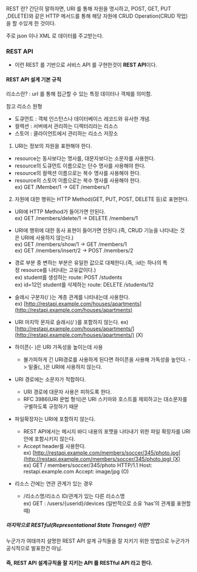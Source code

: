 
REST 란?
간단히 말하자면,
URI 를 통해 자원을 명시하고, POST, GET, PUT ,DELETE)와 같은 HTTP 메서드를 통해 해당 자원에 CRUD Operation(CRUD 작업)을 할 수있게 한 것이다.

주로 json 이나 XML 로 데이터를 주고받는다.

### REST API
* 이런 REST 를 기반으로 서비스 API 를 구현한것이 **REST API**이다.

#### REST API 설계 기본 규칙

리소스란? : urI 를 통해 접근할 수 있는 특정 데이터나 객체를 의미함.

참고 리소스 원형  

* 도큐먼트 : 객체 인스턴스나 데이터베이스 레코드와 유사한 개념.
* 컬렉션 : 서버에서 관리하는 디렉터리라는 리소스
* 스토어 : 클라이언트에서 관리하는 리소스 저장소


1. URI는 정보의 자원을 표현해야 한다.
- resource는 동사보다는 명사를, 대문자보다는 소문자를 사용한다.
- resource의 도큐먼트 이름으로는 단수 명사를 사용해야 한다.
- resource의 컬렉션 이름으로는 복수 명사를 사용해야 한다.
- resource의 스토어 이름으로는 복수 명사를 사용해야 한다.  
    ex) GET /Member/1 -> GET /members/1

2. 자원에 대한 행위는 HTTP Method(GET, PUT, POST, DELETE 등)로 표현한다.
- URI에 HTTP Method가 들어가면 안된다.  
 ex) GET /members/delete/1 -> DELETE /members/1

- URI에 행위에 대한 동사 표현이 들어가면 안된다.(즉, CRUD 기능을 나타내는 것은 URI에 사용하지 않는다.)  
 ex) GET /members/show/1 -> GET /members/1  
 ex) GET /members/insert/2 -> POST /members/2
 
- 경로 부분 중 변하는 부분은 유일한 값으로 대체한다.(즉, :id는 하나의 특정 resource를 나타내는 고유값이다.)  
ex) student를 생성하는 route: POST /students  
ex) id=12인 student를 삭제하는 route: DELETE /students/12

- 슬래시 구분자(/ )는 계층 관계를 나타내는데 사용한다.  
ex) [http://restapi.example.com/houses/apartments](http://restapi.example.com/houses/apartments)
- URI 마지막 문자로 슬래시(/ )를 포함하지 않는다.
 ex) [http://restapi.example.com/houses/apartments/](http://restapi.example.com/houses/apartments/) (X)

- 하이픈(- )은 URI 가독성을 높이는데 사용
    - 불가피하게 긴 URI경로를 사용하게 된다면 하이픈을 사용해 가독성을 높인다.
    -> 밑줄(_ )은 URI에 사용하지 않는다.

- URI 경로에는 소문자가 적합하다.
    
    - URI 경로에 대문자 사용은 피하도록 한다.
    - RFC 3986(URI 문법 형식)은 URI 스키마와 호스트를 제외하고는 대소문자를 구별하도록 규정하기 때문
    
- 파일확장자는 URI에 포함하지 않는다.
    
    - REST API에서는 메시지 바디 내용의 포맷을 나타내기 위한 파일 확장자를 URI 안에 포함시키지 않는다.
    - Accept header를 사용한다.  
        ex) [http://restapi.example.com/members/soccer/345/photo.jpg](http://restapi.example.com/members/soccer/345/photo.jpg) (X)  
        ex) GET / members/soccer/345/photo HTTP/1.1 Host: restapi.example.com Accept: image/jpg (O)
    
- 리소스 간에는 연관 관계가 있는 경우
    
    - /리소스명/리소스 ID/관계가 있는 다른 리소스명  
        ex) GET : /users/{userid}/devices (일반적으로 소유 ‘has’의 관계를 표현할 때)


##### 마지막으로 RESTful(Representational State Transger) 이란?

누군가가 여태까지 설명한 REST API 설계 규칙들을 잘 지키기 위한 방법으로 누군가가 공식적으로 발표한건 아님.

#### **즉, REST API 설계규칙을 잘 지키는 API 를 RESTful API 라고 한다.**  

